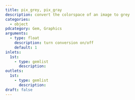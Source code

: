 ```yaml
---
title: pix_grey, pix_gray
description: convert the colorspace of an image to grey
categories:
  - object
pdcategory: Gem, Graphics
arguments:
  - type: float
    description: turn conversion on/off
    default: 1
inlets:
  1st:
    - type: gemlist
      description:
outlets:
  1st:
    - type: gemlist
      description:
draft: false
---
```

